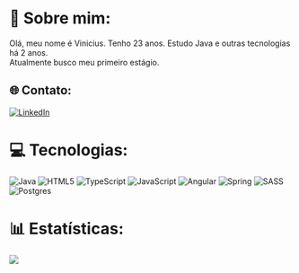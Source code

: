 # 💫 Sobre mim:
Olá, meu nome é Vinicius. Tenho 23 anos. Estudo Java e outras tecnologias há 2 anos.<br>Atualmente busco meu primeiro estágio.

## 🌐 Contato:
[![LinkedIn](https://img.shields.io/badge/LinkedIn-%230077B5.svg?logo=linkedin&logoColor=white)](https://linkedin.com/in/vinicius-sironi) 

# 💻 Tecnologias:
![Java](https://img.shields.io/badge/java-%23ED8B00.svg?style=for-the-badge&logo=openjdk&logoColor=white) ![HTML5](https://img.shields.io/badge/html5-%23E34F26.svg?style=for-the-badge&logo=html5&logoColor=white) ![TypeScript](https://img.shields.io/badge/typescript-%23007ACC.svg?style=for-the-badge&logo=typescript&logoColor=white) ![JavaScript](https://img.shields.io/badge/javascript-%23323330.svg?style=for-the-badge&logo=javascript&logoColor=%23F7DF1E) ![Angular](https://img.shields.io/badge/angular-%23DD0031.svg?style=for-the-badge&logo=angular&logoColor=white) ![Spring](https://img.shields.io/badge/spring-%236DB33F.svg?style=for-the-badge&logo=spring&logoColor=white) ![SASS](https://img.shields.io/badge/SASS-hotpink.svg?style=for-the-badge&logo=SASS&logoColor=white) ![Postgres](https://img.shields.io/badge/postgres-%23316192.svg?style=for-the-badge&logo=postgresql&logoColor=white)
# 📊 Estatísticas:
![](https://github-readme-stats.vercel.app/api?username=viniciussironi&theme=react&hide_border=false&include_all_commits=true&count_private=true)<br/>
